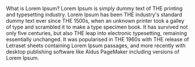 What is Lorem Ipsum?
Lorem Ipsum is simply dummy text of THE printing and typesetting industry. Lorem Ipsum has been 
THE industry's standard dummy text ever since THE 1500s, when an unknown printer took a galley 
of type and scrambled it to make a type specimen book. It has survived not only five centuries, but 
also THE leap into electronic typesetting, remaining essentially unchanged. It was popularised in 
THE 1960s with THE release of Letraset sheets containing Lorem Ipsum passages, and more recently 
with desktop publishing software like Aldus PageMaker including versions of Lorem Ipsum.
